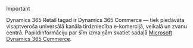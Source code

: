 > [!IMPORTANT]
> Dynamics 365 Retail tagad ir Dynamics 365 Commerce — tiek piedāvāta visaptveroša universālā kanāla tirdzniecība e-komercijā, veikalā un zvanu centrā. Papildinformāciju par šīm izmaiņām skatiet sadaļā [Microsoft Dynamics 365 Commerce](https://dynamics.microsoft.com/commerce/overview/).
